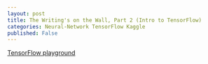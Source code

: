 ```yaml
---
layout: post
title: The Writing's on the Wall, Part 2 (Intro to TensorFlow)
categories: Neural-Network TensorFlow Kaggle
published: False
---
```

[TensorFlow playground](http://playground.tensorflow.org/#activation=relu&regularization=L1&batchSize=10&dataset=gauss&regDataset=reg-plane&learningRate=0.03&regularizationRate=0&noise=0&networkShape=2,1&seed=0.65075&showTestData=false&discretize=false&percTrainData=50&x=true&y=true&xTimesY=false&xSquared=false&ySquared=false&cosX=false&sinX=false&cosY=false&sinY=false&collectStats=false&problem=classification&initZero=false&hideText=false)
